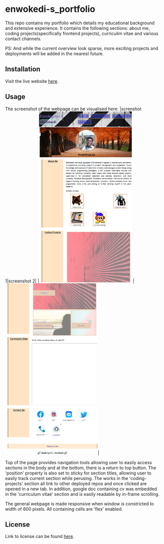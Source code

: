 # enwokedi-s_portfolio
This repo contains my portfolio which details my educational background and extensive experience. 
It contains the following sections:  about me,  coding projects(specifically frontend projects), curriculim vitae and various contact channels.

PS: And while the current overview look sparse, more exciting projects and deployments will be added in the nearest future.

## Installation

Visit the live website [here](https://enwokedi96.github.io/enwokedi-s_portfolio/).

## Usage

The screenshot of the webpage can be visualised here: 
|screnshot 1|screenshot 2|
|<img alt="screenshot-1" src="images/screenshot_part_001.png" width=300/> |<img alt="screenshot-2" src="images/screenshot_part_002.png" width=300/>|

Top of the page provides navigation tools allowing user to easily access sections in the body and at the bottom, there is a return to top button.
The 'position' property is also set to sticky for section titles, allowing user to easily track current section while perusing. 
The works in the 'coding-projects' section all link to other deployed repos and once clicked are opened in a new tab. 
In addition, google doc containing cv was embedded in the 'curriculum vitae' section and is easily readable by in-frame scrolling.

The general webpage is made responsive when window is constricted to width of 600 pixels. All containing cells are 'flex'  enabled.
    
## License

Link to license can be found [here](LICENSE.md).
